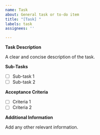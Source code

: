 ```yaml
---
name: Task
about: General task or to-do item
title: "[Task] "
labels: task
assignees: ''

---
```


**Task Description**

A clear and concise description of the task.

**Sub-Tasks**

- [ ] Sub-task 1
- [ ] Sub-task 2

**Acceptance Criteria**

- [ ] Criteria 1
- [ ] Criteria 2

**Additional Information**

Add any other relevant information.
